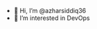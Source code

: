 - 👋 Hi, I’m @azharsiddiq36
- 👀 I’m interested in DevOps

<!---
azharsiddiq36/azharsiddiq36 is a ✨ special ✨ repository because its `README.md` (this file) appears on your GitHub profile.
You can click the Preview link to take a look at your changes.
--->
